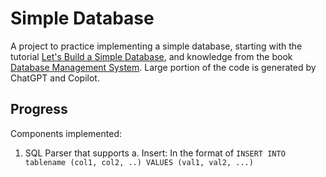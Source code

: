 # Simple Database

A project to practice implementing a simple database, starting with the tutorial [Let's Build a Simple Database](https://cstack.github.io/db_tutorial/), and knowledge from the book [Database Management System](https://xuanhien.files.wordpress.com/2011/04/database-management-systems-raghu-ramakrishnan.pdf). Large portion of the code is generated by ChatGPT and Copilot.

## Progress

Components implemented:

1. SQL Parser that supports
  a. Insert: In the format of `INSERT INTO tablename (col1, col2, ..) VALUES (val1, val2, ...)`
